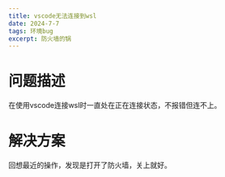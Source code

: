 ```yaml
---
title: vscode无法连接到wsl
date: 2024-7-7
tags: 环境bug
excerpt: 防火墙的锅
---
```

# 问题描述
在使用vscode连接wsl时一直处在正在连接状态，不报错但连不上。

# 解决方案
回想最近的操作，发现是打开了防火墙，关上就好。